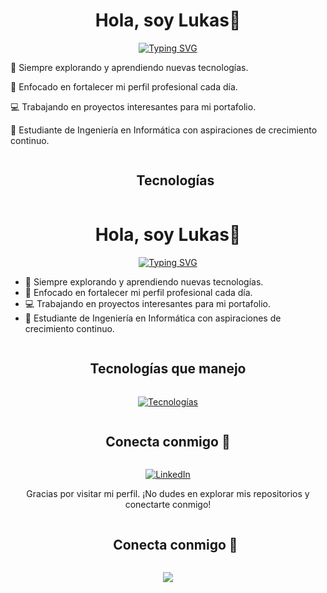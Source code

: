 
<h1 align="center">Hola, soy Lukas👋</h1>

<p align="center">
<a href="https://git.io/typing-svg"><img src="https://readme-typing-svg.herokuapp.com?font=Fira+Code&weight=900&size=23&pause=300&random=false&width=435&lines=¡Bienvenido+a+mi+perfil+de+GitHub!;+;Soy+un+apasionado+programador+👾+;+;Aquí+hay+un+poco+más+sobre+mí+👇" alt="Typing SVG" /></a>
</p>


🧠 Siempre explorando y aprendiendo nuevas tecnologías.

💪 Enfocado en fortalecer mi perfil profesional cada día.

💻 Trabajando en proyectos interesantes para mi portafolio.

🦅 Estudiante de Ingeniería en Informática con aspiraciones de crecimiento continuo.

<div id="user-content-toc">
  <ul align="center">
    <summary><h2 style="display: inline-block">Tecnologías</h2></summary>
  </ul>
</div>
<!--tech stack icons-->
<h1 align="center">Hola, soy Lukas​👋</h1>

<p align="center">
  <a href="https://git.io/typing-svg">
    <img src="https://readme-typing-svg.herokuapp.com?font=Fira+Code&weight=900&size=23&pause=300&width=435&lines=¡Bienvenido+a+mi+perfil+de+GitHub!;+;Soy+un+apasionado+programador​👾;+;Descubre+un+poco+más+sobre+mí+⬇️" alt="Typing SVG" />
  </a>
</p>

- 🧠 Siempre explorando y aprendiendo nuevas tecnologías.
- 💪 Enfocado en fortalecer mi perfil profesional cada día.
- 💻 Trabajando en proyectos interesantes para mi portafolio.
- 🦅 Estudiante de Ingeniería en Informática con aspiraciones de crecimiento continuo.

<div align="center">
  <h2 style="display: inline-block">Tecnologías que manejo</h2>
</div>

<!-- Tech stack icons -->
<p align="center">
  <a href="https://skillicons.dev">
    <img src="https://skillicons.dev/icons?i=python,django,dotnet,mysql,git,html,css,javascript,kali,arduino,powerbi" alt="Tecnologías" />
  </a>
</p>

<div align="center">
  <h2 style="display: inline-block">Conecta conmigo 🤝</h2>
</div>

<p align="center">
  <a href="https://www.linkedin.com/in/lukas-meza-lagos/">
    <img src="https://skillicons.dev/icons?i=linkedin" alt="LinkedIn" />
  </a>
</p>

<div align="center">
  <p>Gracias por visitar mi perfil. ¡No dudes en explorar mis repositorios y conectarte conmigo!</p>
</div>




<div id="user-content-toc">
  <ul align="center">
    <summary><h2 style="display: inline-block">Conecta conmigo 🤝</h2></summary>
  </ul>
</div>

<p align="center">
    <a href="https://www.linkedin.com/in/lukas-meza-lagos/">
      <img src="https://skillicons.dev/icons?i=linkedin" />
    </a>
</p>




